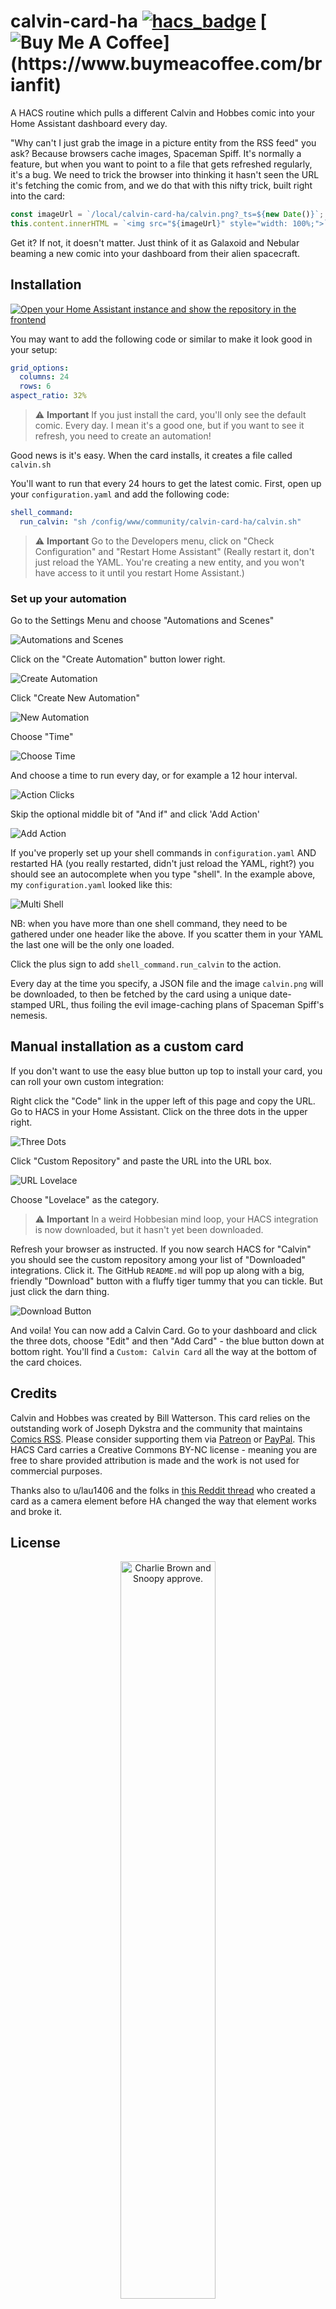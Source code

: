 # calvin-card-ha [![hacs\_badge](https://img.shields.io/badge/HACS-Custom-41BDF5.svg?style=for-the-badge)](https://github.com/hacs/integration) [![Buy Me A Coffee]( "https://github.com/Brianfit/images/blob/main/coffee.jpg")](https://www.buymeacoffee.com/brianfit)

A HACS routine which pulls a different Calvin and Hobbes comic into your Home Assistant dashboard every day.

"Why can't I just grab the image in a picture entity from the RSS feed" you ask? Because browsers cache images, Spaceman Spiff. It's normally a feature, but when you want to point to a file that gets refreshed regularly, it's a bug. We need to trick the browser into thinking it hasn't seen the URL it's fetching the comic from, and we do that with this nifty trick, built right into the card:

```js
const imageUrl = `/local/calvin-card-ha/calvin.png?_ts=${new Date()}`;
this.content.innerHTML = `<img src="${imageUrl}" style="width: 100%;">`;
```

Get it? If not, it doesn't matter. Just think of it as Galaxoid and Nebular beaming a new comic into your dashboard from their alien spacecraft.

## Installation

[![Open your Home Assistant instance and show the repository in the frontend](https://my.home-assistant.io/badges/hacs_repository.svg)](https://my.home-assistant.io/redirect/hacs_repository/?owner=Brianfit&repository=calvin-card-ha)

You may want to add the following code or similar to make it look good in your setup:

```yaml
grid_options:
  columns: 24
  rows: 6
aspect_ratio: 32%
```

> ⚠️ **Important**
> If you just install the card, you'll only see the default comic. Every day. I mean it's a good one, but if you want to see it refresh, you need to create an automation!

Good news is it's easy. When the card installs, it creates a file called `calvin.sh`

You'll want to run that every 24 hours to get the latest comic. First, open up your `configuration.yaml` and add the following code:

```yaml
shell_command:
  run_calvin: "sh /config/www/community/calvin-card-ha/calvin.sh"
```

> ⚠️ **Important**
> Go to the Developers menu, click on "Check Configuration" and "Restart Home Assistant" (Really restart it, don't just reload the YAML. You're creating a new entity, and you won't have access to it until you restart Home Assistant.)

### Set up your automation

Go to the Settings Menu and choose "Automations and Scenes"

![Automations and Scenes](https://github.com/Brianfit/images/blob/main/automations%26scenes.jpg)

Click on the "Create Automation" button lower right.

![Create Automation](https://github.com/Brianfit/images/blob/main/create.jpg)

Click "Create New Automation"

![New Automation](https://github.com/Brianfit/images/blob/main/new.jpg)

Choose "Time"

![Choose Time](https://github.com/Brianfit/images/blob/main/time.jpg)

And choose a time to run every day, or for example a 12 hour interval.

![Action Clicks](https://github.com/Brianfit/images/blob/main/actionclicks.jpg)

Skip the optional middle bit of "And if" and click 'Add Action'

![Add Action](https://github.com/Brianfit/images/blob/main/actionpopup.jpg)

If you've properly set up your shell commands in `configuration.yaml` AND restarted HA (you really restarted, didn't just reload the YAML, right?) you should see an autocomplete when you type "shell". In the example above, my `configuration.yaml` looked like this:

![Multi Shell](https://github.com/Brianfit/images/blob/main/multishell.jpg)

NB: when you have more than one shell command, they need to be gathered under one header like the above. If you scatter them in your YAML the last one will be the only one loaded.

Click the plus sign to add `shell_command.run_calvin` to the action.

Every day at the time you specify, a JSON file and the image `calvin.png` will be downloaded, to then be fetched by the card using a unique date-stamped URL, thus foiling the evil image-caching plans of Spaceman Spiff's nemesis.

## Manual installation as a custom card

If you don't want to use the easy blue button up top to install your card, you can roll your own custom integration:

Right click the "Code" link in the upper left of this page and copy the URL. Go to HACS in your Home Assistant. Click on the three dots in the upper right.

![Three Dots](https://github.com/Brianfit/images/blob/main/threedots.jpg)

Click "Custom Repository" and paste the URL into the URL box.

![URL Lovelace](https://github.com/Brianfit/images/blob/main/urllovelace.jpg)

Choose "Lovelace" as the category.

> ⚠️ **Important**
> In a weird Hobbesian mind loop, your HACS integration is now downloaded, but it hasn't yet been downloaded.

Refresh your browser as instructed. If you now search HACS for "Calvin" you should see the custom repository among your list of "Downloaded" integrations. Click it. The GitHub `README.md` will pop up along with a big, friendly "Download" button with a fluffy tiger tummy that you can tickle. But just click the darn thing.

![Download Button](https://github.com/Brianfit/images/blob/main/downloadbutton.jpg)

And voila! You can now add a Calvin Card. Go to your dashboard and click the three dots, choose "Edit" and then "Add Card" - the blue button down at bottom right. You'll find a `Custom: Calvin Card` all the way at the bottom of the card choices.

## Credits

Calvin and Hobbes was created by Bill Watterson. This card relies on the outstanding work of Joseph Dykstra and the community that maintains [Comics RSS](https://www.comicsrss.com/). Please consider supporting them via [Patreon](https://www.patreon.com/bePatron?u=6855838) or [PayPal](https://paypal.me/artskydj). This HACS Card carries a Creative Commons BY-NC license - meaning you are free to share provided attribution is made and the work is not used for commercial purposes.

Thanks also to u/lau1406 and the folks in [this Reddit thread](https://www.reddit.com/r/homeassistant/comments/zwf4z1/i_integrated_calvin_comics_into_home_assistant/) who created a card as a camera element before HA changed the way that element works and broke it.

## License

<p align="center">
<img src="https://bob.bigw.org/ch/quote.jpg" alt="Charlie Brown and Snoopy approve." width="55%">
</p>

This card was made by Brian Fitzgerald under a Creative Commons BY-NC license. You are free to use or modify the code under two conditions: you don't sell it and you mention I made it.
This card delivers content made by Bill Watterson.

[![License: CC BY-NC 4.0](https://licensebuttons.net/l/by-nc/4.0/80x15.png)](https://creativecommons.org/licenses/by-nc/4.0/)

## Say Thanks

This is one of many open source projects I create or contribute to. I buy coffee for folks who do stuff for free that I love, and I love it when people show appreciation to me for doing stuff I love. If more of the world worked like the buy-me-a-coffee economy of generosity and appreciation and work for the love of creating something, well we'd all make Kurt Vonnegut proud.

<p align="center">
<a href="https://www.buymeacoffee.com/brianfit" target="_blank">
<img src="https://cdn.buymeacoffee.com/buttons/v2/default-yellow.png" alt="Buy Me A Coffee" width="217">
</a>
</p>






